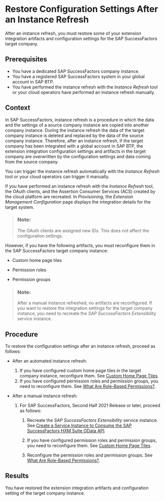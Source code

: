 <!-- loio4c1bf988d60e49bf95a488f5ec18f2b4 -->

# Restore Configuration Settings After an Instance Refresh

After an instance refresh, you must restore some of your extension integration artifacts and configuration settings for the SAP SuccessFactors target company.



## Prerequisites

-   You have a dedicated SAP SuccessFactors company instance.
-   You have a registered SAP SuccessFactors system in your global account in SAP BTP.
-   You have performed the instance refresh with the *Instance Refresh* tool or your cloud operators have performed an instance refresh manually.



## Context

In SAP SuccessFactors, instance refresh is a procedure in which the data and the settings of a source company instance are copied into another company instance. During the instance refresh the data of the target company instance is deleted and replaced by the data of the source company instance. Therefore, after an instance refresh, if the target company has been integrated with a global account in SAP BTP, the extension integration configuration settings and artifacts in the target company are overwritten by the configuration settings and data coming from the source company.

You can trigger the instance refresh automatically with the *Instance Refresh* tool or your cloud operators can trigger it manually.

If you have performed an instance refresh with the *Instance Refresh* tool, the OAuth clients, and the Assertion Consumer Services \(ACS\) created by the cloud platform are recreated. In *Provisioning*, the *Extension Management Configuration* page displays the integration details for the target system.

> ### Note:  
> The OAuth clients are assigned new IDs. This does not affect the configuration settings.

However, if you have the following artifacts, you must reconfigure them in the SAP SuccessFactors target company instance:

-   Custom home page tiles

-   Permission roles

-   Permission groups


> ### Note:  
> After a manual instance refreshed, no artifacts are reconfigured. If you want to restore the integration settings for the target company instance, you need to recreate the *SAP SuccessFactors Extensibility* service instance.



## Procedure

To restore the configuration settings after an instance refresh, proceed as follows:

-   After an automated instance refresh:
    1.  If you have configured custom home page tiles in the target company instance, reconfigure them. See [Custom Home Page Tiles](https://help.sap.com/viewer/59f821da545a4bdb94f1eb8fa22e4b36/latest/en-US/82a5f1bc52854218a4d0078b6acfbbcb.html).
    2.  If you have configured permission roles and permission groups, you need to reconfigure them. See [What Are Role-Based Permissions?](https://help.sap.com/viewer/b569eee64d3f4159b2b5272ba7d6b127/latest/en-US/b95c4a4e43aa48d4a962f6b6e878d3a9.html).


-   After a manual instance refresh:
    1.  For SAP SuccessFactors, Second Half 2021 Release or later, proceed as follows:

        1.  Recreate the *SAP SuccessFactors Extensibility* service instance. See [Create a Service Instance to Consume the SAP SuccessFactors HXM Suite OData API](create-a-service-instance-to-consume-the-sap-successfactors-hxm-suite-odata-api-46c5ea1.md).

        2.  If you have configured permission roles and permission groups, you need to reconfigure them. See [Custom Home Page Tiles](https://help.sap.com/viewer/59f821da545a4bdb94f1eb8fa22e4b36/latest/en-US/82a5f1bc52854218a4d0078b6acfbbcb.html).

        3.  Reconfigure the permission roles and permission groups. See [What Are Role-Based Permissions?](https://help.sap.com/viewer/b569eee64d3f4159b2b5272ba7d6b127/latest/en-US/b95c4a4e43aa48d4a962f6b6e878d3a9.html).






## Results

You have restored the extension integration artifacts and configuration setting of the target company instance.

